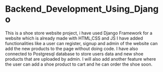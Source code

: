 # Backend_Development_Using_Django
This is a shoe store website project, i have used Django Framework for a website which is already made with HTML,CSS and JS
I have added functionalities like a user can register, signup and admin of the website can add the new products to the page without doing code.
I have also connected to Postgresql database to store users data and new shoe products that are uploaded by admin. 
I will also add another feature where the user can add a shoe product to cart and he can order the shoe soon.
